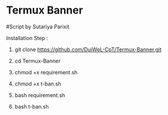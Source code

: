 # Termux Banner
#Script by Sutariya Parixit

Installation Step :

1) git clone https://github.com/DuiWeL-CpT/Termux-Banner.git


2) cd Termux-Banner


3) chmod +x requirement.sh


4) chmod +x t-ban.sh


5) bash requirement.sh


6) bash t-ban.sh

